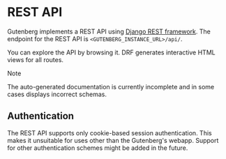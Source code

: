 # REST API
Gutenberg implements a REST API using [Django REST framework](https://www.django-rest-framework.org/).
The endpoint for the REST API is `<GUTENBERG_INSTANCE_URL>/api/`.

You can explore the API by browsing it. DRF generates interactive HTML views for all routes.

> [!NOTE]
> The auto-generated documentation is currently incomplete and in some cases displays incorrect schemas.

## Authentication
The REST API supports only cookie-based session authentication. This makes it unsuitable for uses other than the
Gutenberg's webapp. Support for other authentication schemes might be added in the future.
